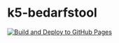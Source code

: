 # k5-bedarfstool

[![Build and Deploy to GitHub Pages](https://github.com/k5-leitertraining/k5-bedarfstool/actions/workflows/deploy.yml/badge.svg)](https://github.com/k5-leitertraining/k5-bedarfstool/actions/workflows/deploy.yml)
